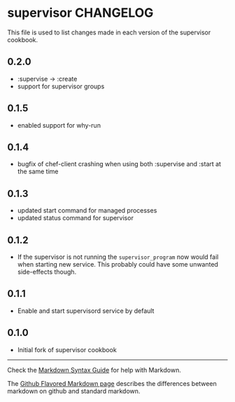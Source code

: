 supervisor CHANGELOG
=================

This file is used to list changes made in each version of the supervisor cookbook.

0.2.0
-----
- :supervise -> :create
- support for supervisor groups

0.1.5
-----
- enabled support for why-run

0.1.4
-----
- bugfix of chef-client crashing when using both :supervise and :start at the same time

0.1.3
-----
- updated start command for managed processes
- updated status command for supervisor

0.1.2
-----
- If the supervisor is not running the `supervisor_program` now would fail when starting new service.
  This probably could have some unwanted side-effects though.

0.1.1
-----
- Enable and start supervisord service by default

0.1.0
-----
- Initial fork of supervisor cookbook

- - -
Check the [Markdown Syntax Guide](http://daringfireball.net/projects/markdown/syntax) for help with Markdown.

The [Github Flavored Markdown page](http://github.github.com/github-flavored-markdown/) describes the differences between markdown on github and standard markdown.

